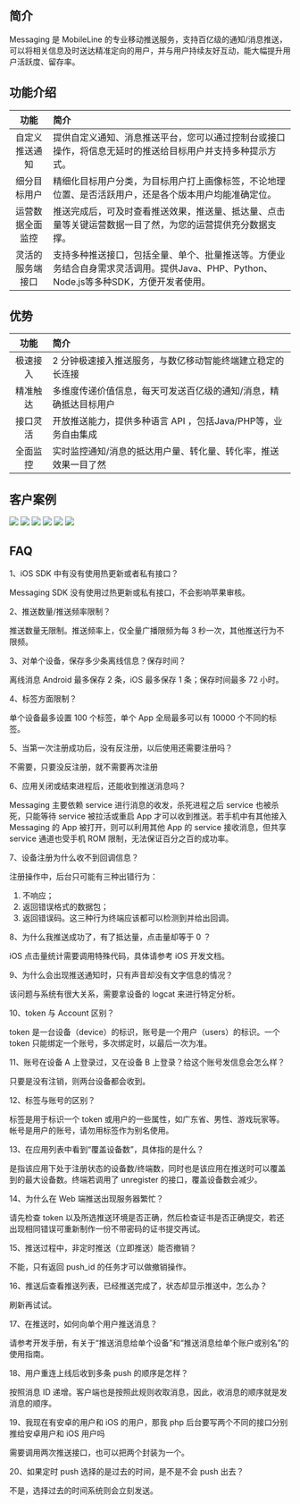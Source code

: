 ## 简介

Messaging 是 MobileLine 的专业移动推送服务，支持百亿级的通知/消息推送，可以将相关信息及时送达精准定向的用户，并与用户持续友好互动，能大幅提升用户活跃度、留存率。



## 功能介绍

| 功能 | 简介 | 
| :---: | :---- |
|自定义推送通知| 提供自定义通知、消息推送平台，您可以通过控制台或接口操作，将信息无延时的推送给目标用户并支持多种提示方式。|
|细分目标用户|精细化目标用户分类，为目标用户打上画像标签，不论地理位置、是否活跃用户，还是各个版本用户均能准确定位。|
|运营数据全面监控|推送完成后，可及时查看推送效果，推送量、抵达量、点击量等关键运营数据一目了然，为您的运营提供充分数据支撑。|
|灵活的服务端接口|支持多种推送接口，包括全量、单个、批量推送等。方便业务结合自身需求灵活调用。提供Java、PHP、Python、Node.js等多种SDK，方便开发者使用。|


## 优势

| 功能 | 简介 | 
| :---: | :---- |
|极速接入|2 分钟极速接入推送服务，与数亿移动智能终端建立稳定的长连接|
|精准触达|多维度传递价值信息，每天可发送百亿级的通知/消息，精确抵达目标用户|
|接口灵活|开放推送能力，提供多种语言 API ，包括Java/PHP等，业务自由集成|
|全面监控|实时监控通知/消息的抵达用户量、转化量、转化率，推送效果一目了然|

## 客户案例

![](http://imgcache.tce.fsphere.cn/image/mc.qcloudimg.com/static/img/35bf4424ea924e85dd6773fba6f46f73/image.png)
![](http://imgcache.tce.fsphere.cn/image/mc.qcloudimg.com/static/img/1f993f9b49cb8e40b3576988c3654b87/image.png)
![](http://imgcache.tce.fsphere.cn/image/mc.qcloudimg.com/static/img/ae023ffed0c646a12a1ccde22ec6c2d4/image.png)
![](http://imgcache.tce.fsphere.cn/image/mc.qcloudimg.com/static/img/e4907596029230734e98355594196347/image.png)
![](http://imgcache.tce.fsphere.cn/image/mc.qcloudimg.com/static/img/c2d912a3a69317fdbbe38968f01bc8f3/image.png)
![](http://imgcache.tce.fsphere.cn/image/mc.qcloudimg.com/static/img/6b9207845b08dbf69923d095b705cf39/image.png)


## FAQ

1、iOS SDK 中有没有使用热更新或者私有接口？

Messaging SDK 没有使用过热更新或私有接口，不会影响苹果审核。

2、推送数量/推送频率限制？

推送数量无限制。推送频率上，仅全量广播限频为每 3 秒一次，其他推送行为不限频。

3、对单个设备，保存多少条离线信息？保存时间？

离线消息 Android 最多保存 2 条，iOS 最多保存 1 条；保存时间最多 72 小时。

4、标签方面限制？

单个设备最多设置 100 个标签，单个 App 全局最多可以有 10000 个不同的标签。


5、当第一次注册成功后，没有反注册，以后使用还需要注册吗？

不需要，只要没反注册，就不需要再次注册


6、应用关闭或结束进程后，还能收到推送消息吗？

Messaging 主要依赖 service 进行消息的收发，杀死进程之后 service 也被杀死，只能等待 service 被拉活或重启 App 才可以收到推送。若手机中有其他接入 Messaging 的 App 被打开，则可以利用其他 App 的 service 接收消息，但共享 service 通道也受手机 ROM 限制，无法保证百分之百的成功率。

7、设备注册为什么收不到回调信息？

注册操作中，后台只可能有三种出错行为：

1. 不响应；
2. 返回错误格式的数据包；
3. 返回错误码。这三种行为终端应该都可以检测到并给出回调。

8、为什么我推送成功了，有了抵达量，点击量却等于 0 ？

iOS 点击量统计需要调用特殊代码，具体请参考 iOS 开发文档。

9、为什么会出现推送通知时，只有声音却没有文字信息的情况？

该问题与系统有很大关系，需要拿设备的 logcat 来进行特定分析。

10、token 与 Account 区别？

token 是一台设备（device）的标识，账号是一个用户（users）的标识。一个 token 只能绑定一个账号，多次绑定时，以最后一次为准。

11、账号在设备 A 上登录过，又在设备 B 上登录？给这个账号发信息会怎么样？

只要是没有注销，则两台设备都会收到。

12、标签与账号的区别？

标签是用于标识一个 token 或用户的一些属性，如广东省、男性、游戏玩家等。帐号是用户的账号，请勿用标签作为别名使用。

13、在应用列表中看到“覆盖设备数”，具体指的是什么？

是指该应用下处于注册状态的设备数/终端数，同时也是该应用在推送时可以覆盖到的最大设备数。终端若调用了 unregister 的接口，覆盖设备数会减少。

14、为什么在 Web 端推送出现服务器繁忙？

请先检查 token 以及所选推送环境是否正确，然后检查证书是否正确提交，若还出现相同错误可重新制作一份不带密码的证书提交再试。

15、推送过程中，非定时推送（立即推送）能否撤销？

不能，只有返回 push_id 的任务才可以做撤销操作。

16、推送后查看推送列表，已经推送完成了，状态却显示推送中，怎么办？

刷新再试试。

17、在推送时，如何向单个用户推送消息？

请参考开发手册，有关于“推送消息给单个设备”和“推送消息给单个账户或别名”的使用指南。

18、用户重连上线后收到多条 push 的顺序是怎样？

按照消息 ID 递增。客户端也是按照此规则收取消息，因此，收消息的顺序就是发消息的顺序。

19、我现在有安卓的用户和 iOS 的用户，那我 php 后台要写两个不同的接口分别推给安卓用户和 iOS 用户吗

需要调用两次推送接口，也可以把两个封装为一个。

20、如果定时 push 选择的是过去的时间，是不是不会 push 出去？

不是，选择过去的时间系统则会立刻发送。

